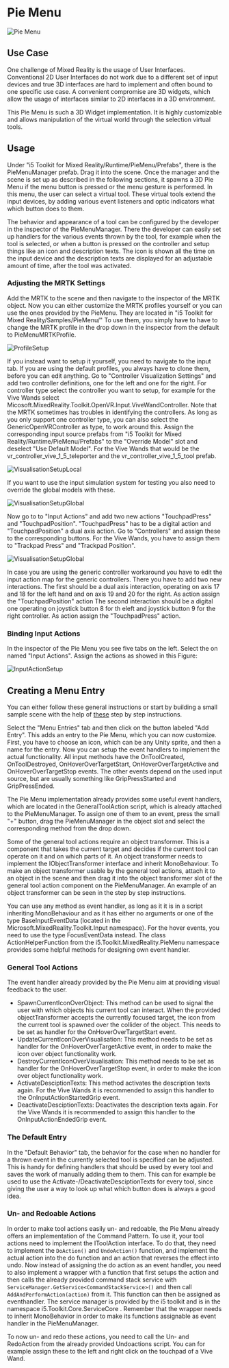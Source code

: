 # Pie Menu

![Pie Menu](../resources/Logos/PieMenuLogo.svg)

## Use Case

One challenge of Mixed Reality is the usage of User Interfaces.
Conventional 2D User Interfaces do not work due to a different set of input devices and true 3D interfaces are hard to implement and often bound to one specific use case.
A convenient compromise are 3D widgets, which allow the usage of interfaces similar to 2D interfaces in a 3D environment.

This Pie Menu is such a 3D Widget implementation. It is highly customizable and allows manipulation of the virtual world through the selection virtual tools.

## Usage
Under "i5 Toolkit for Mixed Reality/Runtime/PieMenu/Prefabs", there is the PieMenuManager prefab.
Drag it into the scene.
Once the manager and the scene is set up as described in the following sections, it spawns a 3D Pie Menu if the menu button is pressed or the menu gesture is performed.
In this menu, the user can select a virtual tool.
These virtual tools extend the input devices, by adding various event listeners and optic indicators what which button does to them.

The behavior and appearance of a tool can be configured by the developer in the inspector of the PieMenuManager. 
There the developer can easily set up handlers for the various events thrown by the tool, for example when the tool is selected, or when a button is pressed on the controller and setup things like an icon and description texts.
The icon is shown all the time on the input device and the description texts are displayed for an adjustable amount of time, after the tool was activated.

### Adjusting the MRTK Settings
Add the MRTK to the scene and then navigate to the inspector of the MRTK object.
Now you can either customize the MRTK profiles yourself or you can use the ones provided by the PieMenu.
They are located in "i5 Toolkit for Mixed Reality/Samples/PieMenu/"
To use them, you simply have to have to change the MRTK profile in the drop down in the inspector from the default to PieMenuMRTKProfile.

<img src="../resources/PieMenu/ProfileSetup.png" alt="ProfileSetup"/>


If you instead want to setup it yourself, you need to navigate to the input tab.
If you are using the default profiles, you always have to clone them, before you can edit anything.
Go to "Controller Visualization Settings" and add two controller definitions, one for the left and one for the right.
For controller type select the controller you want to setup, for example for the Vive Wands select Micosoft.MixedReality.Toolkit.OpenVR.Input.ViveWandController.
Note that the MRTK sometimes has troubles in identifying the controllers.
As long as you only support one controller type, you can also select the GenericOpenVRController as type, to work around this.
Assign the corresponding input source prefabs from "i5 Toolkit for Mixed Reality/Runtime/PieMenu/Prefabs" to the "Override Model" slot and deselect "Use Default Model".
For the Vive Wands that would be the vr\_controller\_vive\_1\_5\_teleporter and the vr\_controller\_vive\_1\_5\_tool prefab.

<img src="../resources/PieMenu/VisualisationSetupLocal.png" alt="VisualisationSetupLocal"/>

If you want to use the input simulation system for testing you also need to override the global models with these.

<img src="../resources/PieMenu/VisualisationSetupGlobal.png" alt="VisualisationSetupGlobal"/>

Now go to to "Input Actions" and add two new actions "TouchpadPress" and "TouchpadPosition". 
"TouchpadPress" has to be a digital action and "TouchpadPosition" a dual axis action.
Go to "Controllers" and assign these to the corresponding buttons.
For the Vive Wands, you have to assign them to "Trackpad Press" and "Trackpad Position".

<img src="../resources/PieMenu/ControllerSetupWands.png" alt="VisualisationSetupGlobal"/>

In case you are using the generic controller workaround you have to edit the input action map for the generic controllers.
There you have to add two new interactions.
The first should be a dual axis interaction, operating on axis 17 and 18 for the left hand and on axis 19 and 20 for the right.
As action assign the "TouchpadPosition" action
The second interaction should be a digital one operating on joystick button 8 for th eleft and joystick button 9 for the right controller.
As action assign the "TouchpadPress" action.

### Binding Input Actions
In the inspector of the Pie Menu you see five tabs on the left.
Select the on named "Input Actions".
Assign the actions as showed in this Figure:

<img src="../resources/PieMenu/InputActionSetup.png" alt="InputActionSetup"/>


## Creating a Menu Entry
You can either follow these general instructions or start by building a small sample scene with the help of [these](./PieMenuStepByStep.md) step by step instructions.

Select the "Menu Entries" tab and then click on the button labeled "Add Entry".
This adds an entry to the Pie Menu, which you can now customize.
First, you have to choose an icon, which can be any Unity sprite, and then a name for the entry.
Now you can setup the event handlers to implement the actual functionality.
All input methods have the OnToolCreated, OnToolDestroyed, OnHoverOverTargetStart, OnHoverOverTargetActive and OnHoverOverTargetStop events.
The other events depend on the used input source, but are usually something like GripPressStarted and GripPressEnded.

The Pie Menu implementation already provides some useful event handlers, which are located in the GeneralToolAction script, which is already attached to the PieMenuManager.
To assign one of them to an event, press the small "+" button, drag the PieMenuManager in the object slot and select the corresponding method from the drop down.

Some of the general tool actions require an object transformer.
This is a component that takes the current target and decides if the current tool can operate on it and on which parts of it.
An object transformer needs to implement the IObjectTransformer interface and inherit MonoBehaviour.
To make an object transformer usable by the general tool actions, attach it to an object in the scene and then drag it into the object transformer slot of the general tool action component on the PieMenuManager.
An example of an object transformer can be seen in the step by step instructions.

You can use any method as event handler, as long as it it is in a script inheriting MonoBehaviour and as it has either no arguments or one of the type BaseInputEventData (located in the Microsoft.MixedReality.Toolkit.Input namespace).
For the hover events, you need to use the type FocusEventData instead.
The class ActionHelperFunction from the i5.Toolkit.MixedReality.PieMenu namespace provides some helpful methods for designing own event handler.


### General Tool Actions

The event handler already provided by the Pie Menu aim at providing visual feedback to the user.

- SpawnCurrentIconOverObject: This method can be used to signal the user with which objects his current tool can interact. When the provided objectTransformer accepts the currently focused target, the icon from the current tool is spawned over the collider of the object. This needs to be set as handler for the OnHoverOverTargetStart event.
- UpdateCurrentIconOverVisualisation: This method needs to be set as handler for the OnHoverOverTargetActive event, in order to make the icon over object functionality work.
- DestroyCurrentIconOverVisualisation: This method needs to be set as handler for the OnHoverOverTargetStop event, in order to make the icon over object functionality work.
- ActivateDesciptionTexts: This method activates the description texts again. For the Vive Wands it is recommended to assign this handler to the OnInputActionStartedGrip event.
- DeactivateDesciptionTexts: Deactivates the description texts again. For the Vive Wands it is recommended to assign this handler to the OnInputActionEndedGrip event.

### The Default Entry
In the "Default Behavior" tab, the behavior for the case when no handler for a thrown event in the currently selected tool is specified can be adjusted. This is handy for defining handlers that should be used by every tool and saves the work of manually adding them to them. This can for example be used to use the Activate-/DeactivateDesciptionTexts for every tool, since giving the user a way to look up what which button does is always a good idea.

### Un- and Redoable Actions
In order to make tool actions easily un- and redoable, the Pie Menu already offers an implementation of the Command Pattern.
To use it, your tool actions need to implement the IToolAction interface.
To do that, they need to implement the `DoAction()` and `UndoAction()` function, and implement the actual action into the do function and an action that reverses the effect into undo. 
Now instead of assigning the do action as an event handler, you need to also implement a wrapper with a function that first setups the action and then calls the already provided command stack service with
`ServiceManager.GetService<CommandStackService>()` and then call `AddAndPerformAction(action)` from it. This function can then be assigned as eventhandler.
The service manager is provided by the i5 toolkit and is in the namespace i5.Toolkit.Core.ServiceCore .
Remember that the wrapper needs to inherit MonoBehavior in order to make its functions assignable as event handler in the PieMenuManager.

To now un- and redo these actions, you need to call the Un- and RedoAction from the already provided Undoactions script.
You can for example assign these to the left and right click on the touchpad of a Vive Wand.
